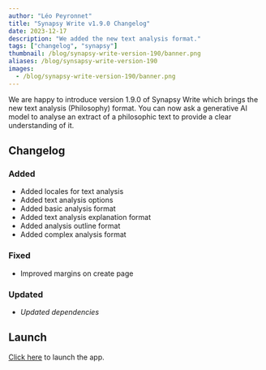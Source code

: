 ```yaml
---
author: "Léo Peyronnet"
title: "Synapsy Write v1.9.0 Changelog"
date: 2023-12-17
description: "We added the new text analysis format."
tags: ["changelog", "synapsy"]
thumbnail: /blog/synapsy-write-version-190/banner.png
aliases: /blog/synsapsy-write-version-190
images:
  - /blog/synapsy-write-version-190/banner.png
---
```


We are happy to introduce version 1.9.0 of Synapsy Write which brings the new text analysis (Philosophy) format. You can now ask a generative AI model to analyse an extract of a philosophic text to provide a clear understanding of it.

## Changelog

### Added

- Added locales for text analysis
- Added text analysis options
- Added basic analysis format
- Added text analysis explanation format
- Added analysis outline format
- Added complex analysis format

### Fixed

- Improved margins on create page

### Updated

- _Updated dependencies_

## Launch

[Click here](https://write.peyronnet.group) to launch the app.
